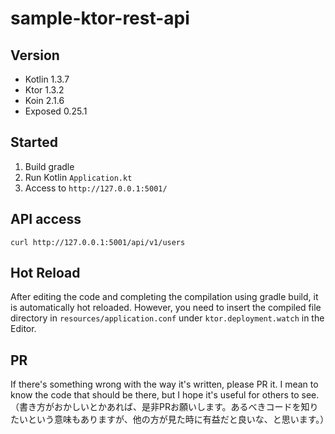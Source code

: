 # sample-ktor-rest-api

## Version
- Kotlin 1.3.7
- Ktor 1.3.2
- Koin 2.1.6
- Exposed 0.25.1

## Started
1. Build gradle
2. Run Kotlin `Application.kt`
3. Access to `http://127.0.0.1:5001/`

## API access
`curl http://127.0.0.1:5001/api/v1/users`

## Hot Reload
After editing the code and completing the compilation using gradle build, it is automatically hot reloaded. However, you need to insert the compiled file directory in `resources/application.conf` under `ktor.deployment.watch` in the Editor.

## PR
If there's something wrong with the way it's written, please PR it. I mean to know the code that should be there, but I hope it's useful for others to see.
（書き方がおかしいとかあれば、是非PRお願いします。あるべきコードを知りたいという意味もありますが、他の方が見た時に有益だと良いな、と思います。）
